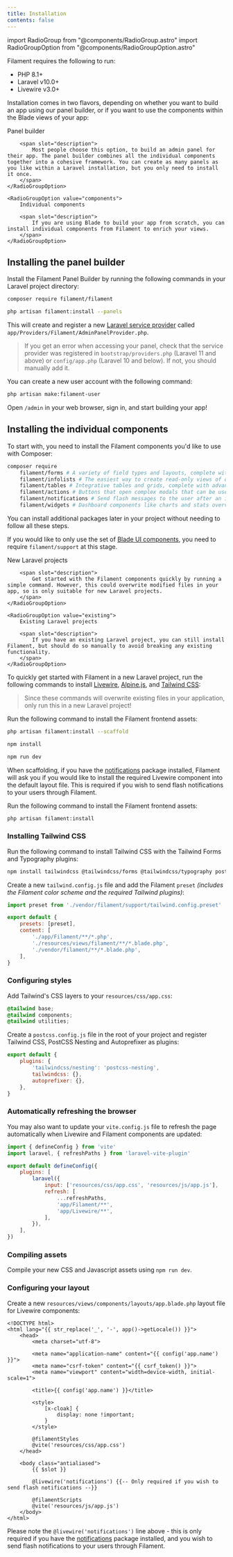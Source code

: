 ```yaml
---
title: Installation
contents: false
---
```

import RadioGroup from "@components/RadioGroup.astro"
import RadioGroupOption from "@components/RadioGroupOption.astro"

Filament requires the following to run:

- PHP 8.1+
- Laravel v10.0+
- Livewire v3.0+

Installation comes in two flavors, depending on whether you want to build an app using our panel builder, or if you want to use the components within the Blade views of your app:

<div x-data="{ package: (window.location.hash === '#components') ? 'components' : 'panels' }">

<RadioGroup model="package">
    <RadioGroupOption value="panels">
        Panel builder

        <span slot="description">
            Most people choose this option, to build an admin panel for their app. The panel builder combines all the individual components together into a cohesive framework. You can create as many panels as you like within a Laravel installation, but you only need to install it once.
        </span>
    </RadioGroupOption>

    <RadioGroupOption value="components">
        Individual components

        <span slot="description">
            If you are using Blade to build your app from scratch, you can install individual components from Filament to enrich your views.
        </span>
    </RadioGroupOption>
</RadioGroup>

<div x-show="package === 'panels'" x-cloak>

## Installing the panel builder

Install the Filament Panel Builder by running the following commands in your Laravel project directory:

```bash
composer require filament/filament

php artisan filament:install --panels
```

This will create and register a new [Laravel service provider](https://laravel.com/docs/providers) called `app/Providers/Filament/AdminPanelProvider.php`.

> If you get an error when accessing your panel, check that the service provider was registered in `bootstrap/providers.php` (Laravel 11 and above) or `config/app.php` (Laravel 10 and below). If not, you should manually add it.

You can create a new user account with the following command:

```bash
php artisan make:filament-user
```

Open `/admin` in your web browser, sign in, and start building your app!

</div>

<div
    x-show="package === 'components'"
    x-data="{ laravelProject: 'new' }"
    x-cloak
>

## Installing the individual components

To start with, you need to install the Filament components you'd like to use with Composer:

```bash
composer require
    filament/forms # A variety of field types and layouts, complete with integrated frontend and backend validation.
    filament/infolists # The easiest way to create read-only views of data, using a combination of different data types and layouts.
    filament/tables # Integrative tables and grids, complete with advanced filtering, sorting and grouping options.
    filament/actions # Buttons that open complex modals that can be used to confirm actions, collect data, or display information.
    filament/notifications # Send flash messages to the user after an interaction, through a live websocket connection, or via Laravel's database notifications.
    filament/widgets # Dashboard components like charts and stats overviews, which can be integrated with static or live data.
```

You can install additional packages later in your project without needing to follow all these steps.

If you would like to only use the set of [Blade UI components](ui), you need to require `filament/support` at this stage.

<RadioGroup model="laravelProject">
    <RadioGroupOption value="new">
        New Laravel projects

        <span slot="description">
            Get started with the Filament components quickly by running a simple command. However, this could overwrite modified files in your app, so is only suitable for new Laravel projects.
        </span>
    </RadioGroupOption>

    <RadioGroupOption value="existing">
        Existing Laravel projects

        <span slot="description">
            If you have an existing Laravel project, you can still install Filament, but should do so manually to avoid breaking any existing functionality.
        </span>
    </RadioGroupOption>
</RadioGroup>

<div x-show="laravelProject === 'new'" x-cloak>

To quickly get started with Filament in a new Laravel project, run the following commands to install [Livewire](https://livewire.laravel.com), [Alpine.js](https://alpinejs.dev), and [Tailwind CSS](https://tailwindcss.com):

> Since these commands will overwrite existing files in your application, only run this in a new Laravel project!

Run the following command to install the Filament frontend assets:

```bash
php artisan filament:install --scaffold

npm install

npm run dev
```

When scaffolding, if you have the [notifications](notifications) package installed, Filament will ask you if you would like to install the required Livewire component into the default layout file. This is required if you wish to send flash notifications to your users through Filament.

</div>

<div x-show="laravelProject === 'existing'" x-cloak>

Run the following command to install the Filament frontend assets:

```bash
php artisan filament:install
```

### Installing Tailwind CSS

Run the following command to install Tailwind CSS with the Tailwind Forms and Typography plugins:

```bash
npm install tailwindcss @tailwindcss/forms @tailwindcss/typography postcss postcss-nesting autoprefixer --save-dev
```

Create a new `tailwind.config.js` file and add the Filament `preset` *(includes the Filament color scheme and the required Tailwind plugins)*:

```js
import preset from './vendor/filament/support/tailwind.config.preset'

export default {
    presets: [preset],
    content: [
        './app/Filament/**/*.php',
        './resources/views/filament/**/*.blade.php',
        './vendor/filament/**/*.blade.php',
    ],
}
```

### Configuring styles

Add Tailwind's CSS layers to your `resources/css/app.css`:

```css
@tailwind base;
@tailwind components;
@tailwind utilities;
```

Create a `postcss.config.js` file in the root of your project and register Tailwind CSS, PostCSS Nesting and Autoprefixer as plugins:

```js
export default {
    plugins: {
        'tailwindcss/nesting': 'postcss-nesting',
        tailwindcss: {},
        autoprefixer: {},
    },
}
```

### Automatically refreshing the browser

You may also want to update your `vite.config.js` file to refresh the page automatically when Livewire and Filament components are updated:

```js
import { defineConfig } from 'vite'
import laravel, { refreshPaths } from 'laravel-vite-plugin'

export default defineConfig({
    plugins: [
        laravel({
            input: ['resources/css/app.css', 'resources/js/app.js'],
            refresh: [
                ...refreshPaths,
                'app/Filament/**',
                'app/Livewire/**',
            ],
        }),
    ],
})
```

### Compiling assets

Compile your new CSS and Javascript assets using `npm run dev`.

### Configuring your layout

Create a new `resources/views/components/layouts/app.blade.php` layout file for Livewire components:

```blade
<!DOCTYPE html>
<html lang="{{ str_replace('_', '-', app()->getLocale()) }}">
    <head>
        <meta charset="utf-8">

        <meta name="application-name" content="{{ config('app.name') }}">
        <meta name="csrf-token" content="{{ csrf_token() }}">
        <meta name="viewport" content="width=device-width, initial-scale=1">

        <title>{{ config('app.name') }}</title>

        <style>
            [x-cloak] {
                display: none !important;
            }
        </style>

        @filamentStyles
        @vite('resources/css/app.css')
    </head>

    <body class="antialiased">
        {{ $slot }}

        @livewire('notifications') {{-- Only required if you wish to send flash notifications --}}

        @filamentScripts
        @vite('resources/js/app.js')
    </body>
</html>
```

Please note the `@livewire('notifications')` line above - this is only required if you have the [notifications](notifications) package installed, and you wish to send flash notifications to your users through Filament.

</div>

</div>

</div>
